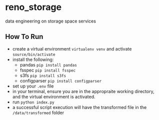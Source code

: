 # reno_storage
data engineering on storage space services

## How To Run
- create a virtual environment `virtualenv venv` and activate `source/bin/activate`
- install the following:
    - pandas `pip install pandas`
    - fsspec `pip install fsspec`
    - s3fs `pip install s3fs`
    - configparser `pip install configparser`
- set up your `.env` file
- in your terminal, ensure you are in the appropraite working directory, and the virtual environment is activated.
- run `python index.py`
- a successful script execution will have the transformed file in the `/data/transformed` folder
